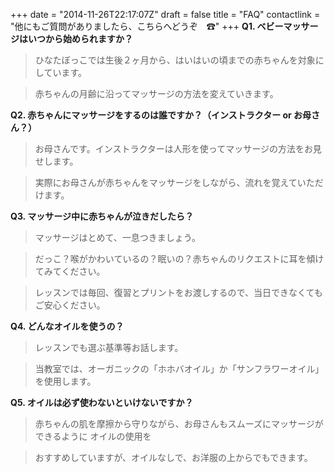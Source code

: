 +++
date = "2014-11-26T22:17:07Z"
draft = false
title = "FAQ"
contactlink = "他にもご質問がありましたら、こちらへどうぞ　☎"
+++
**Q1. ベビーマッサージはいつから始められますか？**

> ひなたぼっこでは生後２ヶ月から、はいはいの頃までの赤ちゃんを対象にしています。

>  赤ちゃんの月齢に沿ってマッサージの方法を変えていきます。

**Q2. 赤ちゃんにマッサージをするのは誰ですか？（インストラクター or お母さん？）**

> お母さんです。インストラクターは人形を使ってマッサージの方法をお見せします。

> 実際にお母さんが赤ちゃんをマッサージをしながら、流れを覚えていただけます。

**Q3. マッサージ中に赤ちゃんが泣きだしたら？**
   
> マッサージはとめて、一息つきましょう。

> だっこ？喉がかわいているの？眠いの？赤ちゃんのリクエストに耳を傾けてみてください。

> レッスンでは毎回、復習とプリントをお渡しするので、当日できなくてもご安心ください。

**Q4. どんなオイルを使うの？**
   
> レッスンでも選ぶ基準等お話します。

> 当教室では、オーガニックの「ホホバオイル」か「サンフラワーオイル」を使用します。

**Q5. オイルは必ず使わないといけないですか？**
   
> 赤ちゃんの肌を摩擦から守りながら、お母さんもスムーズにマッサージができるように
  オイルの使用を

>  おすすめしていますが、オイルなしで、お洋服の上からでもできます。
